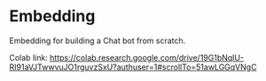 # Embedding
Embedding for building a Chat bot from scratch.

Colab link: https://colab.research.google.com/drive/19G1bNqIU-RI91aVJTwwvuJO1rguvzSxU?authuser=1#scrollTo=51awLGGqVNgC
